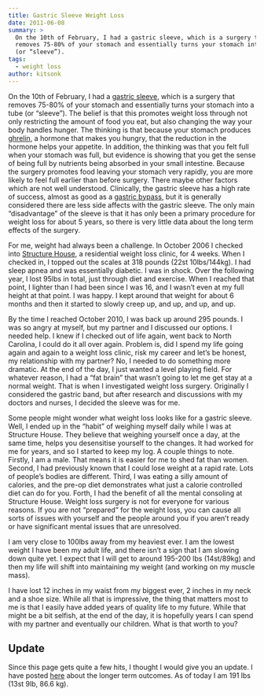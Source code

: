 ```yaml
---
title: Gastric Sleeve Weight Loss
date: 2011-06-08
summary: >
  On the 10th of February, I had a gastric sleeve, which is a surgery that
  removes 75-80% of your stomach and essentially turns your stomach into a tube
  (or “sleeve”).
tags:
  - weight loss
author: kitsonk
---
```


On the 10th of February, I had a
[gastric sleeve](https://www.youtube.com/watch?v=lVNmnpdo7zQ), which is a
surgery that removes 75-80% of your stomach and essentially turns your stomach
into a tube (or “sleeve”). The belief is that this promotes weight loss through
not only restricting the amount of food you eat, but also changing the way your
body handles hunger. The thinking is that because your stomach produces
[ghrelin](https://en.wikipedia.org/wiki/Ghrelin), a hormone that makes you
hungry, that the reduction in the hormone helps your appetite. In addition, the
thinking was that you felt full when your stomach was full, but evidence is
showing that you get the sense of being full by nutrients being absorbed in your
small intestine. Because the surgery promotes food leaving your stomach very
rapidly, you are more likely to feel full earlier than before surgery. There
maybe other factors which are not well understood. Clinically, the gastric
sleeve has a high rate of success, almost as good as a
[gastric bypass](http://en.wikipedia.org/wiki/Gastric_bypass_surgery), but it is
generally considered there are less side affects with the gastric sleeve. The
only main “disadvantage” of the sleeve is that it has only been a primary
procedure for weight loss for about 5 years, so there is very little data about
the long term effects of the surgery.

For me, weight had always been a challenge. In October 2006 I checked into
[Structure House](http://www.structurehouse.com/), a residential weight loss
clinic, for 4 weeks. When I checked in, I topped out the scales at 318 pounds
(22st 10lbs/144kg). I had sleep apnea and was essentially diabetic. I was in
shock. Over the following year, I lost 95lbs in total, just through diet and
exercise. When I reached that point, I lighter than I had been since I was 16,
and I wasn’t even at my full height at that point. I was happy. I kept around
that weight for about 6 months and then it started to slowly creep up, and up,
and up, and up.

By the time I reached October 2010, I was back up around 295 pounds. I was so
angry at myself, but my partner and I discussed our options. I needed help. I
knew if I checked out of life again, went back to North Carolina, I could do it
all over again. Problem is, did I spend my life going again and again to a
weight loss clinic, risk my career and let’s be honest, my relationship with my
partner? No, I needed to do something more dramatic. At the end of the day, I
just wanted a level playing field. For whatever reason, I had a “fat brain” that
wasn’t going to let me get stay at a normal weight. That is when I investigated
weight loss surgery. Originally I considered the gastric band, but after
research and discussions with my doctors and nurses, I decided the sleeve was
for me.

Some people might wonder what weight loss looks like for a gastric sleeve. Well,
I ended up in the “habit” of weighing myself daily while I was at Structure
House. They believe that weighing yourself once a day, at the same time, helps
you desensitise yourself to the changes. It had worked for me for years, and so
I started to keep my log. A couple things to note. Firstly, I am a male. That
means it is easier for me to shed fat than women. Second, I had previously known
that I could lose weight at a rapid rate. Lots of people’s bodies are different.
Third, I was eating a silly amount of calories, and the pre-op diet demonstrates
what just a calorie controlled diet can do for you. Forth, I had the benefit of
all the mental consoling at Structure House. Weight loss surgery is not for
everyone for various reasons. If you are not “prepared” for the weight loss, you
can cause all sorts of issues with yourself and the people around you if you
aren’t ready or have significant mental issues that are unresolved.

I am very close to 100lbs away from my heaviest ever. I am the lowest weight I
have been my adult life, and there isn’t a sign that I am slowing down quite
yet. I expect that I will get to around 195-200 lbs (14st/89kg) and then my life
will shift into maintaining my weight (and working on my muscle mass).

I have lost 12 inches in my waist from my biggest ever, 2 inches in my neck and
a shoe size. While all that is impressive, the thing that matters most to me is
that I easily have added years of quality life to my future. While that might be
a bit selfish, at the end of the day, it is hopefully years I can spend with my
partner and eventually our children. What is that worth to you?

## Update

Since this page gets quite a few hits, I thought I would give you an update. I
have posted [here](./Gastric-Sleeve-Two-Years-On) about the longer term
outcomes. As of today I am 191 lbs (13st 9lb, 86.6 kg).
